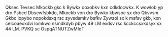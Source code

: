 Qksec Tevsec Mkockb gkc k Bywkx qoxobkv kxn cdkdocwkx. K wowlob yp dro Psbcd Dbsewfsbkdo, Mkockb von dro Bywkx kbwsoc sx dro Qkvvsm Gkbc lopybo nopokdsxq rsc zyvsdsmkv bsfkv Zywzoi sx k msfsv gkb, kxn celcoaeoxdvi lomkwo nsmdkdyb pbyw 49 LM exdsv rsc kcckccsxkdsyx sx 44 LM. PVKQ sc OspqATNUTZwMIdT
